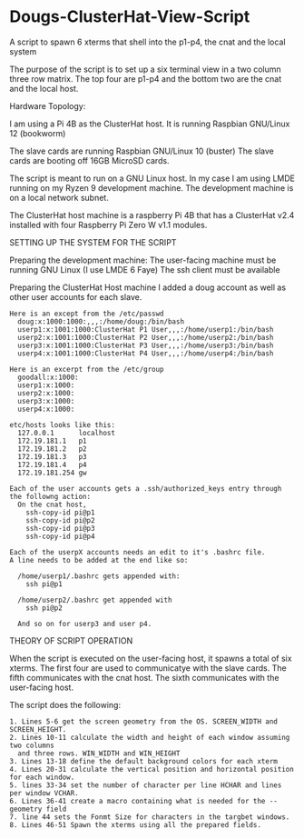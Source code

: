 # Dougs-ClusterHat-View-Script
A script to spawn 6 xterms that shell into the p1-p4, the cnat and the local system

The purpose of the script is to set up a six terminal view in a two column three row
matrix. The top four are p1-p4 and the bottom two are the cnat and the local host.

Hardware Topology:

  I am using a Pi 4B as the ClusterHat host.
  It is running Raspbian GNU/Linux 12 (bookworm)

  The slave cards are running Raspbian GNU/Linux 10 (buster)
  The slave cards are booting off 16GB MicroSD cards.

  The script is meant to run on a GNU Linux host. In my case I am using LMDE
  running on my Ryzen 9 development machine. The development machine is on
  a local network subnet. 

  The ClusterHat host machine is a raspberry Pi 4B that has a ClusterHat v2.4
  installed with four Raspberry Pi Zero W v1.1 modules.



SETTING UP THE SYSTEM FOR THE SCRIPT

  Preparing the development machine:
    The user-facing machine must be running GNU Linux (I use LMDE 6 Faye)
    The ssh client must be available

  Preparing the ClusterHat Host machine
    I added a doug account as well as other user accounts for each slave.

    Here is an except from the /etc/passwd
      doug:x:1000:1000:,,,:/home/doug:/bin/bash
      userp1:x:1001:1000:ClusterHat P1 User,,,:/home/userp1:/bin/bash
      userp2:x:1001:1000:ClusterHat P2 User,,,:/home/userp2:/bin/bash
      userp3:x:1001:1000:ClusterHat P3 User,,,:/home/userp3:/bin/bash
      userp4:x:1001:1000:ClusterHat P4 User,,,:/home/userp4:/bin/bash

    Here is an excerpt from the /etc/group
      goodall:x:1000:
      userp1:x:1000:
      userp2:x:1000:
      userp3:x:1000:
      userp4:x:1000:

    etc/hosts looks like this:
      127.0.0.1      localhost
      172.19.181.1   p1
      172.19.181.2   p2
      172.19.181.3   p3
      172.19.181.4   p4
      172.19.181.254 gw

    Each of the user accounts gets a .ssh/authorized_keys entry through the followng action:
      On the cnat host,
        ssh-copy-id pi@p1
        ssh-copy-id pi@p2
        ssh-copy-id pi@p3
        ssh-copy-id pi@p4
    
    Each of the userpX accounts needs an edit to it's .bashrc file.
    A line needs to be added at the end like so:

      /home/userp1/.bashrc gets appended with:
        ssh pi@p1

      /home/userp2/.bashrc get appended with 
        ssh pi@p2

      And so on for userp3 and user p4.
      
THEORY OF SCRIPT OPERATION

  When the script is executed on the user-facing host, it spawns a total of six xterms.
  The first four are used to communicatye with the slave cards.
  The fifth communicates with the cnat host.
  The sixth communicates with the user-facing host.

  The script does the following:

    1. Lines 5-6 get the screen geometry from the OS. SCREEN_WIDTH and SCREEN_HEIGHT.
    2. Lines 10-11 calculate the width and height of each window assuming two columns
      and three rows. WIN_WIDTH and WIN_HEIGHT
    3. Lines 13-18 define the default background colors for each xterm 
    4. Lines 20-31 calculate the vertical position and horizontal position for each window.
    5. lines 33-34 set the number of character per line HCHAR and lines per window VCHAR.
    6. Lines 36-41 create a macro containing what is needed for the --geometry field
    7. line 44 sets the Fonmt Size for characters in the targbet windows.
    8. Lines 46-51 Spawn the xterms using all the prepared fields.
    
